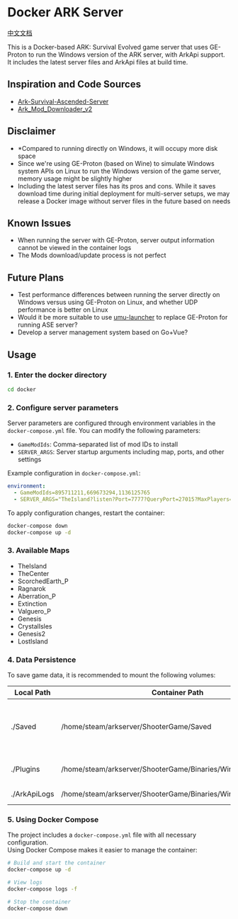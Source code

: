 # Docker ARK Server

[中文文档](README-Zh.md)  

This is a Docker-based ARK: Survival Evolved game server that uses GE-Proton to run the Windows version of the ARK server, with ArkApi support.  
It includes the latest server files and ArkApi files at build time.

## Inspiration and Code Sources
- [Ark-Survival-Ascended-Server](https://github.com/Acekorneya/Ark-Survival-Ascended-Server)
- [Ark_Mod_Downloader_v2](https://github.com/CobraColin/Ark_Mod_Downloader_v2)

## Disclaimer
- *Compared to running directly on Windows, it will occupy more disk space
- Since we're using GE-Proton (based on Wine) to simulate Windows system APIs on Linux to run the Windows version of the game server, memory usage might be slightly higher
- Including the latest server files has its pros and cons. While it saves download time during initial deployment for multi-server setups, we may release a Docker image without server files in the future based on needs

## Known Issues
- When running the server with GE-Proton, server output information cannot be viewed in the container logs
- The Mods download/update process is not perfect

## Future Plans
- Test performance differences between running the server directly on Windows versus using GE-Proton on Linux, and whether UDP performance is better on Linux
- Would it be more suitable to use [umu-launcher](https://github.com/Open-Wine-Components/umu-launcher) to replace GE-Proton for running ASE server?
- Develop a server management system based on Go+Vue?

## Usage

### 1. Enter the docker directory
```bash
cd docker
```

### 2. Configure server parameters

Server parameters are configured through environment variables in the `docker-compose.yml` file. You can modify the following parameters:

- `GameModIds`: Comma-separated list of mod IDs to install
- `SERVER_ARGS`: Server startup arguments including map, ports, and other settings

Example configuration in `docker-compose.yml`:
```yaml
environment:
  - GameModIds=895711211,669673294,1136125765
  - SERVER_ARGS="TheIsland?listen?Port=7777?QueryPort=27015?MaxPlayers=70?RCONEnabled=True?RCONPort=32330?ServerAdminPassword=password?GameModIds=895711211,669673294,1136125765 -NoBattlEye -servergamelog -structurememopts -UseStructureStasisGrid -SecureSendArKPayload -UseItemDupeCheck -UseSecureSpawnRules -nosteamclient -game -server -log -MinimumTimeBetweenInventoryRetrieval=3600 -newsaveformat -usestore"
```

To apply configuration changes, restart the container:
```bash
docker-compose down
docker-compose up -d
```

### 3. Available Maps

- TheIsland
- TheCenter
- ScorchedEarth_P
- Ragnarok
- Aberration_P
- Extinction
- Valguero_P
- Genesis
- CrystalIsles
- Genesis2
- LostIsland

### 4. Data Persistence

To save game data, it is recommended to mount the following volumes:

| Local Path | Container Path | Description |
|------------|----------------|-------------|
| ./Saved | /home/steam/arkserver/ShooterGame/Saved | Server save files, including Configs, Logs, SavedArks |
| ./Plugins | /home/steam/arkserver/ShooterGame/Binaries/Win64/ArkApi/Plugins | ArkApi plugin files location |
| ./ArkApiLogs | /home/steam/arkserver/ShooterGame/Binaries/Win64/logs | ArkApi log files |

### 5. Using Docker Compose

The project includes a `docker-compose.yml` file with all necessary configuration.  
Using Docker Compose makes it easier to manage the container:

```bash
# Build and start the container
docker-compose up -d

# View logs
docker-compose logs -f

# Stop the container
docker-compose down
```
